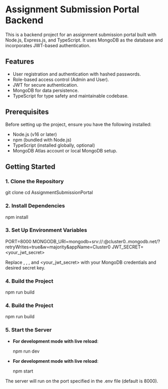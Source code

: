 # Assignment Submission Portal Backend

This is a backend project for an assignment submission portal built with Node.js, Express.js, and TypeScript. It uses MongoDB as the database and incorporates JWT-based authentication.

## Features

- User registration and authentication with hashed passwords.
- Role-based access control (Admin and User).
- JWT for secure authentication.
- MongoDB for data persistence.
- TypeScript for type safety and maintainable codebase.

## Prerequisites

Before setting up the project, ensure you have the following installed:

- Node.js (v16 or later)
- npm (bundled with Node.js)
- TypeScript (installed globally, optional)
- MongoDB Atlas account or local MongoDB setup.

## Getting Started

### 1. Clone the Repository


git clone <repository-url> 
cd AssignmentSubmissionPortal

### 2. Install Dependencies

npm install

### 3. Set Up Environment Variables

PORT=8000
MONGODB_URI=mongodb+srv://<username>:<password>@cluster0.<hostname>.mongodb.net/?retryWrites=true&w=majority&appName=Cluster0
JWT_SECRET=<your_jwt_secret>

Replace <username>, <password>, <hostname>, and <your_jwt_secret> with your MongoDB credentials and desired secret key.

### 4. Build the Project

npm run build

### 4. Build the Project

npm run build

### 5. Start the Server

- **For development mode with live reload**:

  
  npm run dev

- **For development mode with live reload**:

  npm start


The server will run on the port specified in the .env file (default is 8000).


